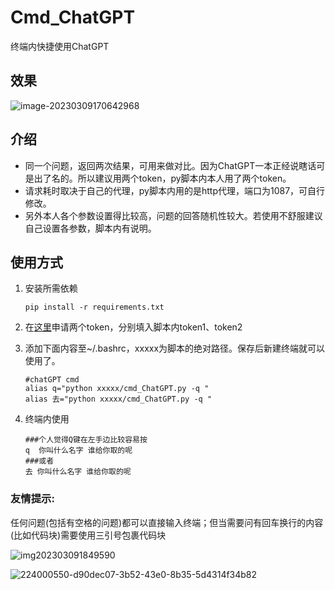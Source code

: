 # Cmd_ChatGPT
终端内快捷使用ChatGPT

## 效果

![image-20230309170642968](https://cdn.jsdelivr.net/gh/klearcc/pic/img202303091706999.png)

## 介绍

* 同一个问题，返回两次结果，可用来做对比。因为ChatGPT一本正经说瞎话可是出了名的。所以建议用两个token，py脚本内本人用了两个token。
* 请求耗时取决于自己的代理，py脚本内用的是http代理，端口为1087，可自行修改。
* 另外本人各个参数设置得比较高，问题的回答随机性较大。若使用不舒服建议自己设置各参数，脚本内有说明。

## 使用方式

1. 安装所需依赖

    ```
    pip install -r requirements.txt
    ```

    

2. 在[这里](https://platform.openai.com/account/api-keys)申请两个token，分别填入脚本内token1、token2

3. 添加下面内容至~/.bashrc，xxxxx为脚本的绝对路径。保存后新建终端就可以使用了。

    ```
    #chatGPT cmd
    alias q="python xxxxx/cmd_ChatGPT.py -q "
    alias 去="python xxxxx/cmd_ChatGPT.py -q "
    ```

4. 终端内使用

    ```
    ###个人觉得Q键在左手边比较容易按
    q  你叫什么名字 谁给你取的呢
    ###或者
    去 你叫什么名字 谁给你取的呢
    ```
    
### 友情提示:

任何问题(包括有空格的问题)都可以直接输入终端；但当需要问有回车换行的内容(比如代码块)需要使用三引号包裹代码块

![img202303091849590](https://cdn.jsdelivr.net/gh/klearcc/pic/img202303091854282.png)

![224000550-d90dec07-3b52-43e0-8b35-5d4314f34b82](https://cdn.jsdelivr.net/gh/klearcc/pic/img202303091853885.png)
